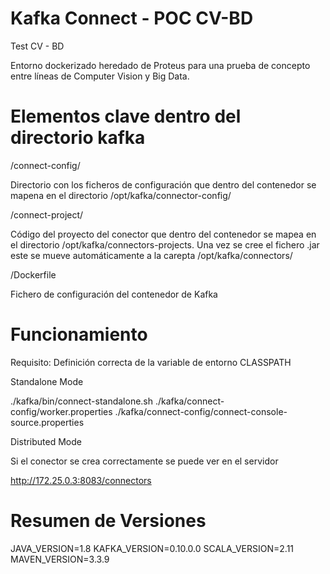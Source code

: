 # Kafka Connect - POC  CV-BD

Test CV - BD

Entorno dockerizado heredado de Proteus para una prueba de concepto entre líneas de Computer Vision y Big Data.

# Elementos clave dentro del directorio kafka

/connect-config/

Directorio con los ficheros de configuración que dentro del contenedor se mapena en el directorio /opt/kafka/connector-config/

/connect-project/

Código del proyecto del conector que dentro del contenedor se mapea en el directorio /opt/kafka/connectors-projects. Una vez se cree el fichero .jar este se mueve automáticamente a la carepta /opt/kafka/connectors/ 

/Dockerfile

Fichero de configuración del contenedor de Kafka

# Funcionamiento

Requisito: Definición correcta de la variable de entorno CLASSPATH

Standalone Mode

./kafka/bin/connect-standalone.sh ./kafka/connect-config/worker.properties ./kafka/connect-config/connect-console-source.properties


Distributed Mode



Si el conector se crea correctamente se puede ver en el servidor

http://172.25.0.3:8083/connectors


# Resumen de Versiones

JAVA_VERSION=1.8
KAFKA_VERSION=0.10.0.0
SCALA_VERSION=2.11
MAVEN_VERSION=3.3.9
